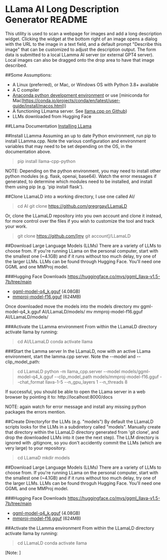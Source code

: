 # LLama AI Long Description Generator README

This utility is used to scan a webpage for images and add a long description widget. Clicking the widget at the bottom right of an image opens a dialog with the URL to the image in a text field, and a default prompt "Describe this image" that can be customized to adjust the description output.  The form data is submitted to a local LLamma AI server (or external GPT4 server). Local images can also be dragged onto the drop area to have that image described. 

##Some Assumptions:
- A Linux (preferred), or Mac, or Windows OS with Python 3.8+ available
- A C compiler 
- [Anaconda python development environment](https://www.anaconda.com/download)  or use [miniconda for Mac]https://conda.io/projects/conda/en/latest/user-guide/install/macos.html))
- A functioning LLmama server. See [llama.cpp on Github](https://github.com/ggerganov/llama.cpp))
- LLMs downloaded from Hugging Face 

##LLama Documentation
[Installing LLama](https://llama-cpp-python.readthedocs.io/en/stable/#installation)

##Install LLamma
Assuming an up to date Python environment, run pip to install LLamma.cpp. Note the various configuration and environment variables that may need to be set depending on the OS, in the documentation above. 
>pip install llama-cpp-python

NOTE: Depending on the python environment, you may need to install other python modules (e.g. flask, openai, base64). Watch the error messages if generated, to determine which modules need to be installed, and install them using pip (e.g. 'pip install flask').

##Clone LLamaLD into a working directory, I use one called AI/
>cd AI
>git clone https://github.com/gregrgay/LLamaLD

Or, clone the LLamaLD repository into you own account and clone it instead, for more control over the files if you wish to customize the tool and track your work.
>git clone https://github.com/[my git account]/LLamaLD

##Download Large Language Models (LLMs)
There are a variety of LLMs to choose from. If you're running LLama on the personal computer, start with the smallest one (~4.1GB) and if it runs without too much delay, try one of the larger LLMs. LLMs can be found through Hugging Face. You'll need one GGML and one MMProj model.

###Hugging Face Downloads
https://huggingface.co/mys/ggml_llava-v1.5-7b/tree/main
- [ggml-model-q4_k.gguf](https://huggingface.co/mys/ggml_llava-v1.5-7b/resolve/main/ggml-model-q4_k.gguf?download=true) (4.08GB) 
- [mmproj-model-f16.gguf](https://huggingface.co/mys/ggml_llava-v1.5-7b/resolve/main/mmproj-model-f16.gguf?download=true) (624MB)

Once downloaded move the models into  the models directory
mv ggml-model-q4_k.gguf AI/LLamaLD/models/
mv mmproj-model-f16.gguf AI/LLamaLD/models/

###Activate the LLamma environment
From within the LLamaLD directory activate llama by running:
>cd AI/LLamaLD
>conda activate llama 

###Start the Lamma server
In the LLamaLD, now with an active LLama environment, start the lamma.cpp server. Note the --model and --clip_model_path:
>cd LLamaLD
>python -m llama_cpp.server --model models/ggml-model-q4_k.gguf --clip_model_path models/mmproj-model-f16.gguf --chat_format llava-1-5 --n_gpu_layers 1 --n_threads 8

If successful, you should be able to open the LLama server in a web browser by pointing it to:
http://localhost:8000/docs

NOTE: again watch for error message and install any missing python packages the errors mention.



##Create Directoryfor the LLMs (e.g. "models")
By default the LLamaLD scripts looks for the LLMs in a subdiretory called "models". Manually create that directory within the LLamaLD directory generated from 'git clone', and drop the downloaded LLMs into it (see the next step). The LLM directory is ignored with .gitignore, so you don't accidently commit the LLMs (which are very large) to your repository. 
>cd LLamaD
>mkdir models

##Download Large Language Models (LLMs)
There are a variety of LLMs to choose from. If you're running LLama on the personal computer, start with the smallest one (~4.1GB) and if it runs without too much delay, try one of the larger LLMs. LLMs can be found throguh Hugging Face. You'll need one GGML and one MMProj model.

###Hugging Face Downloads
https://huggingface.co/mys/ggml_llava-v1.5-7b/tree/main
- [ggml-model-q4_k.gguf](https://huggingface.co/mys/ggml_llava-v1.5-7b/resolve/main/ggml-model-q4_k.gguf?download=true) (4.08GB) 
- [mmproj-model-f16.gguf](https://huggingface.co/mys/ggml_llava-v1.5-7b/resolve/main/mmproj-model-f16.gguf?download=true) (624MB)

##Activate the LLamma environment
From within the LLamaLD directory activate llama by running:
>cd LLamaLD
>conda activate llama 





[Note: ]